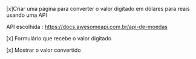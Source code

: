 
 
[x]Criar uma página para converter o valor digitado em dólares para reais usando uma API

API escolhida : https://docs.awesomeapi.com.br/api-de-moedas


[x] Formulário que recebe o valor digitado

[x] Mostrar o valor convertido 